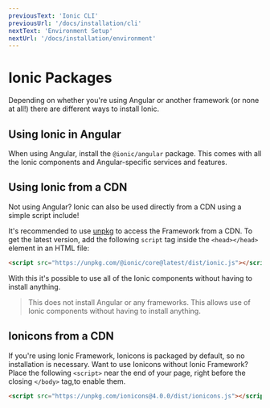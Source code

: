 ```yaml
---
previousText: 'Ionic CLI'
previousUrl: '/docs/installation/cli'
nextText: 'Environment Setup'
nextUrl: '/docs/installation/environment'
---
```


# Ionic Packages

Depending on whether you're using Angular or another framework (or none at all!) there are different ways to install Ionic.

## Using Ionic in Angular

When using Angular, install the `@ionic/angular` package. This comes with all the Ionic components and Angular-specific services and features.

## Using Ionic from a CDN

Not using Angular? Ionic can also be used directly from a CDN using a simple script include!

It's recommended to use [unpkg](https://unpkg.com) to access the Framework from a CDN. To get the latest version, add the following `script` tag inside the `<head></head>` element in an HTML file:

```html
<script src="https://unpkg.com/@ionic/core@latest/dist/ionic.js"></script>
```

With this it's possible to use all of the Ionic components without having to install anything.

<blockquote>
  <p>
    This does not install Angular or any frameworks. This allows use of Ionic components without having to install anything.
  </p>
</blockquote>


## Ionicons from a CDN

If you're using Ionic Framework, Ionicons is packaged by default, so no installation is necessary. Want to use Ionicons without Ionic Framework? Place the following `<script>` near the end of your page, right before the closing `</body>` tag,to enable them.

```html
<script src="https://unpkg.com/ionicons@4.0.0/dist/ionicons.js"></script>
```

